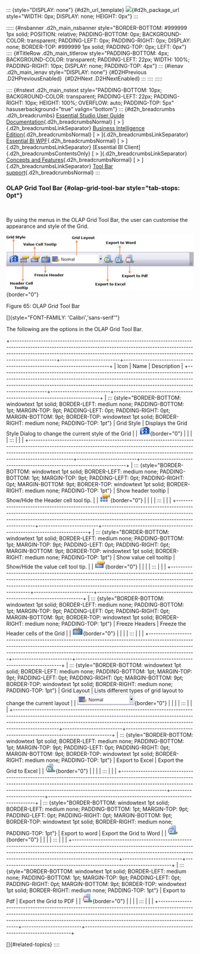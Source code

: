 ::: {style="DISPLAY: none"}
[](ms-xhelp:///?Id=d2h_url_template){#d2h_url_template} ![](!package_url!){#d2h_package_url style="WIDTH: 0px; DISPLAY: none; HEIGHT: 0px"}
:::

::::: {#nsbanner .d2h_main_nsbanner style="BORDER-BOTTOM: #999999 1px solid; POSITION: relative; PADDING-BOTTOM: 0px; BACKGROUND-COLOR: transparent; PADDING-LEFT: 0px; PADDING-RIGHT: 0px; DISPLAY: none; BORDER-TOP: #999999 1px solid; PADDING-TOP: 0px; LEFT: 0px"}
:::: {#TitleRow .d2h_main_titlerow style="PADDING-BOTTOM: 4px; BACKGROUND-COLOR: transparent; PADDING-LEFT: 22px; WIDTH: 100%; PADDING-RIGHT: 10px; DISPLAY: none; PADDING-TOP: 4px"}
::: {#ienav .d2h_main_ienav style="DISPLAY: none"}
[](ms-xhelp:///?Id=e1ee8306-fc87-4e69-a894-e11673a05ae8){#D2HPrevious .D2HPreviousEnabled}  [](ms-xhelp:///?Id=b6fcb1c8-c6d1-4c16-b58b-f40f988df7ca){#D2HNext .D2HNextEnabled}
:::
::::
:::::

:::: {#nstext .d2h_main_nstext style="PADDING-BOTTOM: 10px; BACKGROUND-COLOR: transparent; PADDING-LEFT: 22px; PADDING-RIGHT: 10px; HEIGHT: 100%; OVERFLOW: auto; PADDING-TOP: 5px" hasuserbackground="true" valign="bottom"}
::: {#d2h_breadcrumbs .d2h_breadcrumbs}
[Essential Studio User Guide Documentation](ms-xhelp:///?Id=12457748-09e3-4d74-a240-8e049cedf030){.d2h_breadcrumbsNormal} [ \> ]{.d2h_breadcrumbsLinkSeparator} [Business Intelligence Edition](ms-xhelp:///?Id=fdf33dd8-62b2-47b9-ad7b-fc50e590bca5){.d2h_breadcrumbsNormal} [ \> ]{.d2h_breadcrumbsLinkSeparator} [Essential BI WPF](ms-xhelp:///?Id=41e3d586-d922-4a01-8272-679fe4ae7343){.d2h_breadcrumbsNormal} [ \> ]{.d2h_breadcrumbsLinkSeparator} [Essential BI Client]{.d2h_breadcrumbsContentsOnly} [ \> ]{.d2h_breadcrumbsLinkSeparator} [Concepts and Features](ms-xhelp:///?Id=ac4d4da8-25e2-4317-98b8-e507a1eb5062){.d2h_breadcrumbsNormal} [ \> ]{.d2h_breadcrumbsLinkSeparator} [Tool Bar support](ms-xhelp:///?Id=c68ea354-0d16-4808-ba79-9f5cfccb8c5d){.d2h_breadcrumbsNormal}
:::

### OLAP Grid Tool Bar {#olap-grid-tool-bar style="tab-stops: 0pt"}

 

By using the menus in the OLAP Grid Tool Bar, the user can customise the appearance and style of the Grid.

![](ImagesExt/image40_96.jpg){border="0"}

Figure 65: OLAP Grid Tool Bar

[]{style="FONT-FAMILY: 'Calibri','sans-serif'"} 

The following are the options in the OLAP Grid Tool Bar.

+-------------------------------------------------------------------------------------------------------------------------------------------------------------------------------------------------------------------------------------------------------------+-------------------------+------------------------------------------------------------------------+
| Icon                                                                                                                                                                                                                                                        | Name                    | Description                                                            |
+-------------------------------------------------------------------------------------------------------------------------------------------------------------------------------------------------------------------------------------------------------------+-------------------------+------------------------------------------------------------------------+
| ::: {style="BORDER-BOTTOM: windowtext 1pt solid; BORDER-LEFT: medium none; PADDING-BOTTOM: 1pt; MARGIN-TOP: 9pt; PADDING-LEFT: 0pt; PADDING-RIGHT: 0pt; MARGIN-BOTTOM: 9pt; BORDER-TOP: windowtext 1pt solid; BORDER-RIGHT: medium none; PADDING-TOP: 1pt"} | Grid Style              | Displays the Grid Style Dialog to change the current style of the Grid |
| ![](ImagesExt/image40_97.jpg){border="0"}                                                                                                                                                                                                                   |                         |                                                                        |
| :::                                                                                                                                                                                                                                                         |                         |                                                                        |
+-------------------------------------------------------------------------------------------------------------------------------------------------------------------------------------------------------------------------------------------------------------+-------------------------+------------------------------------------------------------------------+
| ::: {style="BORDER-BOTTOM: windowtext 1pt solid; BORDER-LEFT: medium none; PADDING-BOTTOM: 1pt; MARGIN-TOP: 9pt; PADDING-LEFT: 0pt; PADDING-RIGHT: 0pt; MARGIN-BOTTOM: 9pt; BORDER-TOP: windowtext 1pt solid; BORDER-RIGHT: medium none; PADDING-TOP: 1pt"} | Show header tooltip     | Show/Hide the Header cell tool tip.                                    |
| ![](ImagesExt/image40_98.jpg){border="0"}                                                                                                                                                                                                                   |                         |                                                                        |
| :::                                                                                                                                                                                                                                                         |                         |                                                                        |
+-------------------------------------------------------------------------------------------------------------------------------------------------------------------------------------------------------------------------------------------------------------+-------------------------+------------------------------------------------------------------------+
| ::: {style="BORDER-BOTTOM: windowtext 1pt solid; BORDER-LEFT: medium none; PADDING-BOTTOM: 1pt; MARGIN-TOP: 9pt; PADDING-LEFT: 0pt; PADDING-RIGHT: 0pt; MARGIN-BOTTOM: 9pt; BORDER-TOP: windowtext 1pt solid; BORDER-RIGHT: medium none; PADDING-TOP: 1pt"} | Show value cell tooltip | Show/Hide the value cell tool tip.                                     |
| ![](ImagesExt/image40_99.jpg){border="0"}                                                                                                                                                                                                                   |                         |                                                                        |
| :::                                                                                                                                                                                                                                                         |                         |                                                                        |
+-------------------------------------------------------------------------------------------------------------------------------------------------------------------------------------------------------------------------------------------------------------+-------------------------+------------------------------------------------------------------------+
| ::: {style="BORDER-BOTTOM: windowtext 1pt solid; BORDER-LEFT: medium none; PADDING-BOTTOM: 1pt; MARGIN-TOP: 9pt; PADDING-LEFT: 0pt; PADDING-RIGHT: 0pt; MARGIN-BOTTOM: 9pt; BORDER-TOP: windowtext 1pt solid; BORDER-RIGHT: medium none; PADDING-TOP: 1pt"} | Freeze Headers          | Freeze the Header cells of the Grid                                    |
| ![](ImagesExt/image40_100.jpg){border="0"}                                                                                                                                                                                                                  |                         |                                                                        |
| :::                                                                                                                                                                                                                                                         |                         |                                                                        |
+-------------------------------------------------------------------------------------------------------------------------------------------------------------------------------------------------------------------------------------------------------------+-------------------------+------------------------------------------------------------------------+
| ::: {style="BORDER-BOTTOM: windowtext 1pt solid; BORDER-LEFT: medium none; PADDING-BOTTOM: 1pt; MARGIN-TOP: 9pt; PADDING-LEFT: 0pt; PADDING-RIGHT: 0pt; MARGIN-BOTTOM: 9pt; BORDER-TOP: windowtext 1pt solid; BORDER-RIGHT: medium none; PADDING-TOP: 1pt"} | Grid Layout             | Lists different types of grid layout to change the current layout      |
| ![](ImagesExt/image40_101.jpg){border="0"}                                                                                                                                                                                                                  |                         |                                                                        |
| :::                                                                                                                                                                                                                                                         |                         |                                                                        |
+-------------------------------------------------------------------------------------------------------------------------------------------------------------------------------------------------------------------------------------------------------------+-------------------------+------------------------------------------------------------------------+
| ::: {style="BORDER-BOTTOM: windowtext 1pt solid; BORDER-LEFT: medium none; PADDING-BOTTOM: 1pt; MARGIN-TOP: 9pt; PADDING-LEFT: 0pt; PADDING-RIGHT: 0pt; MARGIN-BOTTOM: 9pt; BORDER-TOP: windowtext 1pt solid; BORDER-RIGHT: medium none; PADDING-TOP: 1pt"} | Export to Excel         | Export the Grid to Excel                                               |
| ![](ImagesExt/image40_102.jpg){border="0"}                                                                                                                                                                                                                  |                         |                                                                        |
| :::                                                                                                                                                                                                                                                         |                         |                                                                        |
+-------------------------------------------------------------------------------------------------------------------------------------------------------------------------------------------------------------------------------------------------------------+-------------------------+------------------------------------------------------------------------+
| ::: {style="BORDER-BOTTOM: windowtext 1pt solid; BORDER-LEFT: medium none; PADDING-BOTTOM: 1pt; MARGIN-TOP: 9pt; PADDING-LEFT: 0pt; PADDING-RIGHT: 0pt; MARGIN-BOTTOM: 9pt; BORDER-TOP: windowtext 1pt solid; BORDER-RIGHT: medium none; PADDING-TOP: 1pt"} | Export to word          | Export the Grid to Word                                                |
| ![](ImagesExt/image40_103.jpg){border="0"}                                                                                                                                                                                                                  |                         |                                                                        |
| :::                                                                                                                                                                                                                                                         |                         |                                                                        |
+-------------------------------------------------------------------------------------------------------------------------------------------------------------------------------------------------------------------------------------------------------------+-------------------------+------------------------------------------------------------------------+
| ::: {style="BORDER-BOTTOM: windowtext 1pt solid; BORDER-LEFT: medium none; PADDING-BOTTOM: 1pt; MARGIN-TOP: 9pt; PADDING-LEFT: 0pt; PADDING-RIGHT: 0pt; MARGIN-BOTTOM: 9pt; BORDER-TOP: windowtext 1pt solid; BORDER-RIGHT: medium none; PADDING-TOP: 1pt"} | Export to Pdf           | Export the Grid to PDF                                                 |
| ![](ImagesExt/image40_104.jpg){border="0"}                                                                                                                                                                                                                  |                         |                                                                        |
| :::                                                                                                                                                                                                                                                         |                         |                                                                        |
+-------------------------------------------------------------------------------------------------------------------------------------------------------------------------------------------------------------------------------------------------------------+-------------------------+------------------------------------------------------------------------+

[]{#related-topics}
::::
